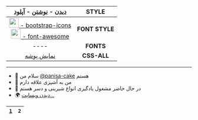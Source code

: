 <div align="center" >

| [دیدن](https://github.com/panisa-cake/panisa-cake.github.io) - [نوشتن](https://github.com/panisa-cake/panisa-cake.github.io/new/main) - [آپلود](https://github.com/panisa-cake/panisa-cake.github.io/upload) |**STYLE**|
|:---:|:---:|
|[<img src="https://raw.githubusercontent.com/panisa-cake/panisa-cake.github.io/main/img/png/bootstrap.png" width="26" height="26" /> - bootstrap-icons](font/bootstrap-icons.css) <br /> [<img src="https://raw.githubusercontent.com/panisa-cake/panisa-cake.github.io/main/img/png/font-awesome.png" width="26" height="26" />‌ - font-awesome](fontawesome-free-6.1.2-web/css/all.css)|**FONT STYLE**|
|----|**FONTS**|
|[نمایش پوشه]()|**CSS-ALL**|
</div>

---

 - 👋 سلام من [@panisa-cake](https://github.com/panisa-cake) هستم
 - 👀 من به آشپزی علاقه دارم
 - 🌱 در حال حاضر مشغول یادگیری انواع شیرینی و دسر هستم
 - 🌍 [دیدن وبسایت](https://panisa-cake.github.io/)[‌‌...](https://github.com/panisa-cake/panisa-cake.github.io/)   


|[`1`](https://github.com/panisa-cake/panisa-cake/)| `2`|
|:---:|:---:|
